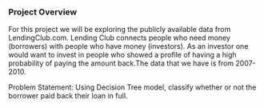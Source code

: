 ### Project Overview

 For this project we will be exploring the publicly available data from LendingClub.com. Lending Club connects people who need money (borrowers) with people who have money (investors). As an investor one would want to invest in people who showed a profile of having a high probability of paying the amount back.The data that we have is from 2007-2010.

Problem Statement:
Using Decision Tree model, classify whether or not the borrower paid back their loan in full.


